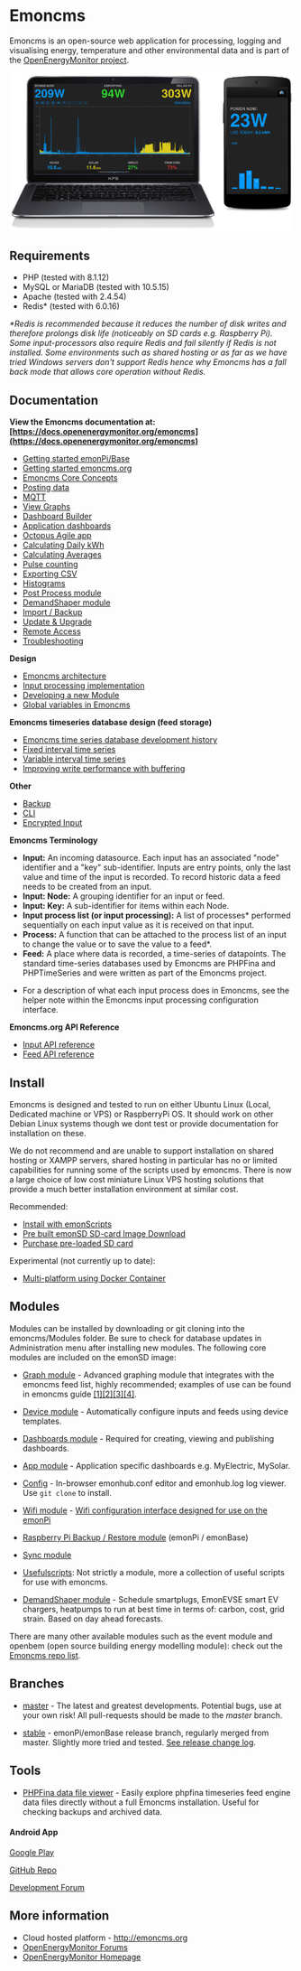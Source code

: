 # Emoncms

Emoncms is an open-source web application for processing, logging and visualising energy, temperature and other environmental data and is part of the [OpenEnergyMonitor project](http://openenergymonitor.org).

![Emoncms](emoncms_graphic.png)

## Requirements

- PHP (tested with 8.1.12) 
- MySQL or MariaDB (tested with 10.5.15) 
- Apache (tested with 2.4.54)
- Redis* (tested with 6.0.16)

_*Redis is recommended because it reduces the number of disk writes and therefore prolongs disk life (noticeably on SD cards e.g. Raspberry Pi). Some input-processors also require Redis and fail silently if Redis is not installed. Some environments such as shared hosting or as far as we have tried Windows servers don't support Redis hence why Emoncms has a fall back mode that allows core operation without Redis._

## Documentation

**View the Emoncms documentation at: [https://docs.openenergymonitor.org/emoncms](https://docs.openenergymonitor.org/emoncms)**

- [Getting started emonPi/Base](https://docs.openenergymonitor.org/emoncms/intro-rpi.html)
- [Getting started emoncms.org](https://docs.openenergymonitor.org/emoncms/intro-remote.html)
- [Emoncms Core Concepts](https://docs.openenergymonitor.org/emoncms/coreconcepts.html)
- [Posting data](https://docs.openenergymonitor.org/emoncms/postingdata.html)
- [MQTT](https://docs.openenergymonitor.org/emoncms/mqtt.html)
- [View Graphs](https://docs.openenergymonitor.org/emoncms/graphs.html)
- [Dashboard Builder](https://docs.openenergymonitor.org/emoncms/dashboards.html)
- [Application dashboards](https://docs.openenergymonitor.org/emoncms/dashboards.html)
- [Octopus Agile app](https://docs.openenergymonitor.org/emoncms/agileapp.html)
- [Calculating Daily kWh](https://docs.openenergymonitor.org/emoncms/daily-kwh.html)
- [Calculating Averages](https://docs.openenergymonitor.org/emoncms/daily-averages.html)
- [Pulse counting](https://docs.openenergymonitor.org/emoncms/pulse-counting.html)
- [Exporting CSV](https://docs.openenergymonitor.org/emoncms/export-csv.html)
- [Histograms](https://docs.openenergymonitor.org/emoncms/histograms.html)
- [Post Process module](https://docs.openenergymonitor.org/emoncms/postprocess.html)
- [DemandShaper module](https://docs.openenergymonitor.org/emoncms/demandshaper.html)
- [Import / Backup](https://docs.openenergymonitor.org/emoncms/import.html)
- [Update & Upgrade](https://docs.openenergymonitor.org/emoncms/update.html)
- [Remote Access](https://docs.openenergymonitor.org/emoncms/remoteaccess.html)
- [Troubleshooting](https://docs.openenergymonitor.org/emoncms/troubleshooting.html)

**Design**

- [Emoncms architecture](docs/design/architecture.md)
- [Input processing implementation](docs/design/input-processing.md)
- [Developing a new Module](docs/design/developing-a-new-module.md)
- [Global variables in Emoncms](docs/design/global-variables.md)

**Emoncms timeseries database design (feed storage)**

- [Emoncms time series database development history](docs/timeseries/History.md)
- [Fixed interval time series](docs/timeseries/Fixed-interval.md)
- [Variable interval time series](docs/timeseries/Variable-interval.md)
- [Improving write performance with buffering](docs/timeseries/Write-load-investigation.md)

**Other**

- [Backup](docs/Backup.md)
- [CLI](docs/CLI.md)
- [Encrypted Input](docs/input_encrypted.md)

**Emoncms Terminology**

- **Input:** An incoming datasource. Each input has an associated "node" identifier and a "key" sub-identifier. Inputs are entry points, only the last value and time of the input is recorded. To record historic data a feed needs to be created from an input.
- **Input: Node:** A grouping identifier for an input or feed.
- **Input: Key:** A sub-identifier for items within each Node.
- **Input process list (or input processing):** A list of processes* performed sequentially on each input value as it is received on that input.
- **Process:** A function that can be attached to the process list of an input to change the value or to save the value to a feed*.
- **Feed:** A place where data is recorded, a time-series of datapoints. The standard time-series databases used by Emoncms are PHPFina and PHPTimeSeries and were written as part of the Emoncms project.

* For a description of what each input process does in Emoncms, see the helper note within the Emoncms input processing configuration interface.

**Emoncms.org API Reference**

- [Input API reference](https://emoncms.org/site/api#input)
- [Feed API reference](https://emoncms.org/site/api#feed)

## Install

Emoncms is designed and tested to run on either Ubuntu Linux (Local, Dedicated machine or VPS) or RaspberryPi OS. It should work on other Debian Linux systems though we dont test or provide documentation for installation on these. 

We do not recommend and are unable to support installation on shared hosting or XAMPP servers, shared hosting in particular has no or limited capabilities for running some of the scripts used by emoncms. There is now a large choice of low cost miniature Linux VPS hosting solutions that provide a much better installation environment at similar cost.

Recommended: 

* [Install with emonScripts](https://docs.openenergymonitor.org/emonsd/install.html)
* [Pre built emonSD SD-card Image Download](https://docs.openenergymonitor.org/emonsd/download.html)
* [Purchase pre-loaded SD card](http://shop.openenergymonitor.com/emonsd-pre-loaded-raspberry-pi-sd-card/)

Experimental (not currently up to date):

* [Multi-platform using Docker Container](https://github.com/emoncms/emoncms-docker)

## Modules

Modules can be installed by downloading or git cloning into the emoncms/Modules folder. Be sure to check for database updates in Administration menu after installing new modules. The following core modules are included on the emonSD image:

- [Graph module](https://github.com/emoncms/graph) - Advanced graphing module that integrates with the emoncms feed list, highly recommended; examples of use can be found in emoncms guide [[1]](http://guide.openenergymonitor.org/setup/daily-kwh)[[2]](http://guide.openenergymonitor.org/setup/daily-averages/)[[3]](http://guide.openenergymonitor.org/setup/export-csv/)[[4]](http://guide.openenergymonitor.org/setup/histograms).

- [Device module](https://github.com/emoncms/device) - Automatically configure inputs and feeds using device templates.

- [Dashboards module](https://github.com/emoncms/dashboard) - Required for creating, viewing and publishing dashboards.

- [App module](https://github.com/emoncms/app.git) - Application specific dashboards e.g. MyElectric, MySolar.

- [Config]( https://github.com/emoncms/config.git) - In-browser emonhub.conf editor and emonhub.log log viewer. Use `git clone` to install.

- [Wifi module]( https://github.com/emoncms/wifi.git) - [Wifi configuration interface designed for use on the emonPi](https://guide.openenergymonitor.org/setup/connect/)

- [Raspberry Pi Backup / Restore module](https://github.com/emoncms/backup) (emonPi / emonBase)

- [Sync module](https://github.com/emoncms/sync)

- [Usefulscripts](https://github.com/emoncms/usefulscripts): Not strictly a module, more a collection of useful scripts for use with emoncms.

- [DemandShaper module]( http://github.com/emoncms/demandshaper) - Schedule smartplugs, EmonEVSE smart EV chargers, heatpumps to run at best time in terms of: carbon, cost, grid strain. Based on day ahead forecasts.

There are many other available modules such as the event module and openbem (open source building energy modelling module): check out the [Emoncms repo list](https://github.com/emoncms).

## Branches

* [master](https://github.com/emoncms/emoncms) - The latest and greatest developments. Potential bugs, use at your own risk! All pull-requests should be made to the *master* branch.

* [stable](https://github.com/emoncms/emoncms/tree/stable) - emonPi/emonBase release branch, regularly merged from master. Slightly more tried and tested. [See release change log](https://github.com/emoncms/emoncms/releases).

## Tools

* [PHPFina data file viewer](https://github.com/trystanlea/phpfinaview) - Easily explore phpfina timeseries feed engine data files directly without a full Emoncms installation. Useful for checking backups and archived data.

#### Android App

[Google Play](https://play.google.com/store/apps/details?id=org.emoncms.myapps&hl=en_GB)

[GitHub Repo](https://github.com/emoncms/AndroidApp)

[Development Forum](https://community.openenergymonitor.org/c/emoncms/mobile-app)

## More information

- Cloud hosted platform - http://emoncms.org
- [OpenEnergyMonitor Forums](https://community.openenergymonitor.org)
- [OpenEnergyMonitor Homepage](https://openenergymonitor.org)
